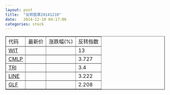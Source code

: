 ```yaml
---
layout: post
title:  "反转股票20141210"
date:   2014-12-10 04:17:06
categories: stock
---
```


<script type="text/javascript">
var stockList = []
stockList.push('gb_wit');
stockList.push('gb_cmlp');
stockList.push('gb_tri');
stockList.push('gb_line');
stockList.push('gb_glf');
</script>

<table border="1">
 <tr>
 <td>代码</td>
  <td>最新价</td>
  <td>涨跌幅(%)</td>
 <td>反转指数</td>
</tr>
  <tr id="wit"><td><a href="http://stock.finance.sina.com.cn/usstock/quotes/WIT.html" target="_blank">WIT</a></td><td></td><td></td><td>13</td></tr>
  <tr id="cmlp"><td><a href="http://stock.finance.sina.com.cn/usstock/quotes/CMLP.html" target="_blank">CMLP</a></td><td></td><td></td><td>3.727</td></tr>
  <tr id="tri"><td><a href="http://stock.finance.sina.com.cn/usstock/quotes/TRI.html" target="_blank">TRI</a></td><td></td><td></td><td>3.4</td></tr>
  <tr id="line"><td><a href="http://stock.finance.sina.com.cn/usstock/quotes/LINE.html" target="_blank">LINE</a></td><td></td><td></td><td>3.222</td></tr>
  <tr id="glf"><td><a href="http://stock.finance.sina.com.cn/usstock/quotes/GLF.html" target="_blank">GLF</a></td><td></td><td></td><td>2.208</td></tr>
</table>
